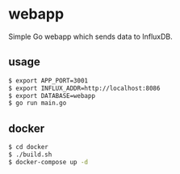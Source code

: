 # webapp

Simple Go webapp which sends data to InfluxDB.

## usage

```bash
$ export APP_PORT=3001
$ export INFLUX_ADDR=http://localhost:8086
$ export DATABASE=webapp
$ go run main.go
```

## docker

```bash
$ cd docker
$ ./build.sh
$ docker-compose up -d
```